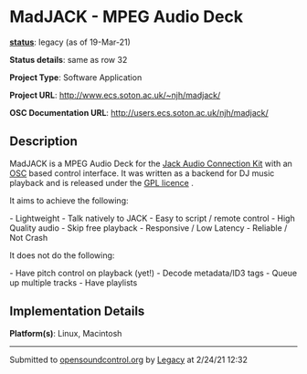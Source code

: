 # MadJACK - MPEG Audio Deck

**[status](../implementation-status.html)**: legacy (as of 19-Mar-21)

**Status details**: 
same as row 32

**Project Type**: Software Application

**Project URL**: <http://www.ecs.soton.ac.uk/~njh/madjack/>

**OSC Documentation URL**: <http://users.ecs.soton.ac.uk/njh/madjack/>

## Description

MadJACK is a MPEG Audio Deck for the [Jack Audio Connection Kit](http://jackit.sourceforge.net/) with an [OSC](http://www.opensoundcontrol.org/) based control interface. It was written as a backend for DJ music playback and is released under the [GPL licence](http://www.gnu.org/copyleft/gpl.html) . <p> It aims to achieve the following: <p> - Lightweight - Talk natively to JACK - Easy to script / remote control - High Quality audio - Skip free playback - Responsive / Low Latency - Reliable / Not Crash <p> It does not do the following: <p> - Have pitch control on playback (yet!) - Decode metadata/ID3 tags - Queue up multiple tracks - Have playlists

## Implementation Details

**Platform(s)**: Linux, Macintosh

---
Submitted to [opensoundcontrol.org](https://opensoundcontrol.org) by [Legacy](legacy-site.html) at 2/24/21 12:32
